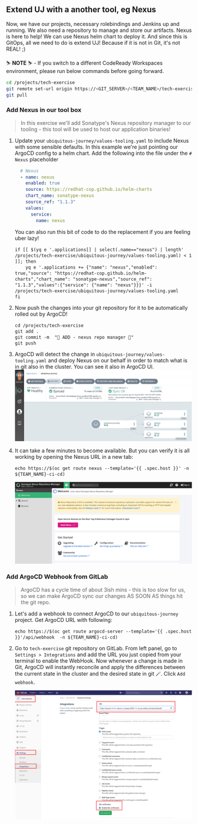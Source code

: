 ## Extend UJ with a another tool, eg Nexus 
Now, we have our projects, necessary rolebindings and Jenkins up and running. We also need a repository to manage and store our artifacts. Nexus is here to help! We can use Nexus helm chart to deploy it. And since this is GitOps, all we need to do is extend UJ! Because if it is not in Git, it's not REAL! ;)

<p class="warn">
    ⛷️ <b>NOTE</b> ⛷️ - If you switch to a different CodeReady Workspaces environment, please run below commands before going forward.
</p>

```bash
cd /projects/tech-exercise
git remote set-url origin https://<GIT_SERVER>/<TEAM_NAME>/tech-exercise.git
git pull
```

### Add Nexus in our tool box
> In this exercise we'll add Sonatype's Nexus repository manager to our tooling - this tool will be used to host our application binaries!

1. Update your `ubiquitous-journey/values-tooling.yaml` to include Nexus with some sensible defaults. In this example we're just pointing our ArgoCD config to a helm chart. Add the following into the file under the `# Nexus` placeholder

    ```yaml
      # Nexus
      - name: nexus
        enabled: true
        source: https://redhat-cop.github.io/helm-charts
        chart_name: sonatype-nexus
        source_ref: "1.1.3"
        values:
          service:
            name: nexus
    ```

    You can also run this bit of code to do the replacement if you are feeling uber lazy!

    ```bash#test
    if [[ $(yq e '.applications[] | select(.name=="nexus") | length' /projects/tech-exercise/ubiquitous-journey/values-tooling.yaml) < 1 ]]; then
        yq e '.applications += {"name": "nexus","enabled": true,"source": "https://redhat-cop.github.io/helm-charts","chart_name": "sonatype-nexus","source_ref": "1.1.3","values":{"service": {"name": "nexus"}}}' -i /projects/tech-exercise/ubiquitous-journey/values-tooling.yaml
    fi
    ```

2. Now push the changes into your git repository for it to be automatically rolled out by ArgoCD!

    ```bash#test
    cd /projects/tech-exercise
    git add .
    git commit -m  "🦘 ADD - nexus repo manager 🦘"
    git push 
    ```

3. ArgoCD will detect the change in `ubiquitous-journey/values-tooling.yaml` and deploy Nexus on our behalf in order to match what is in git also in the cluster. You can see it also in ArgoCD UI.
![argocd-nexus](images/argocd-nexus.png)

4. It can take a few minutes to become available. But you can verify it is all working by opening the Nexus URL in a new tab:

    ```bash#test
    echo https://$(oc get route nexus --template='{{ .spec.host }}' -n ${TEAM_NAME}-ci-cd)
    ```

    ![nexus](images/nexus.png)

### Add ArgoCD Webhook from GitLab
> ArgoCD has a cycle time of about 3ish mins - this is too slow for us, so we can make ArgoCD sync our changes AS SOON AS things hit the git repo.

1. Let's add a webhook to connect ArgoCD to our `ubiquitous-journey` project. Get ArgoCD URL with following:

    ```bash#test
    echo https://$(oc get route argocd-server --template='{{ .spec.host }}'/api/webhook  -n ${TEAM_NAME}-ci-cd)
    ```

2. Go to `tech-exercise` git repository on GitLab. From left panel, go to `Settings > Integrations` and add the URL you just copied from your terminal to enable the WebHook. Now whenever a change is made in Git, ArgoCD will instantly reconcile and apply the differences between the current state in the cluster and the desired state in git 🪄. Click `Add webhook`.

    ![gitlab-argocd-webhook](images/gitlab-argocd-webhook.png)
